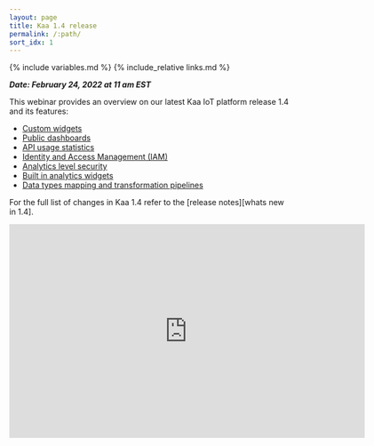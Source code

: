 ```yaml
---
layout: page
title: Kaa 1.4 release
permalink: /:path/
sort_idx: 1
---
```


{% include variables.md %}
{% include_relative links.md %}


***Date: February 24, 2022 at 11 am EST***


This webinar provides an overview on our latest Kaa IoT platform release 1.4 and its features:

* [Custom widgets]({{whats_new_url}}#custom-widgets)
* [Public dashboards]({{whats_new_url}}#public-dashboards)
* [API usage statistics]({{whats_new_url}}#api-usage-statistics)
* [Identity and Access Management (IAM)]({{whats_new_url}}#identity-and-access-management-iam)
* [Analytics level security]({{whats_new_url}}#analytics-level-security)
* [Built in analytics widgets]({{whats_new_url}}#built-in-analytics-widgets)
* [Data types mapping and transformation pipelines]({{whats_new_url}}#data-types-mapping-and-transformation-pipelines)

For the full list of changes in Kaa 1.4 refer to the [release notes][whats new in 1.4].


<div align="center">
  <iframe width="640" height="385" src="https://www.youtube.com/embed/LCw9WClIR1U" frameborder="0"
    allow="accelerometer; autoplay; encrypted-media; gyroscope; picture-in-picture" allowfullscreen></iframe>
</div>
